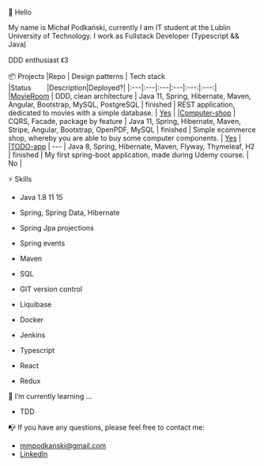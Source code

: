 :raised_hands: Hello

My name is Michał Podkański, currently I am IT student at the Lublin University of Technology.
I work as Fullstack Developer (Typescript && Java)

DDD enthusiast 《3

📦 Projects
|Repo | Design patterns  | Tech stack |Status&nbsp;&nbsp;&nbsp;&nbsp;&nbsp;&nbsp;&nbsp;&nbsp;|Description|Deployed?|
|:---|:---|:---|:---|:---:|:---:|
|[MovieRoom](https://github.com/mmpodkanski/movie-room-back) | DDD, clean architecture  | Java 11, Spring, Hibernate, Maven, Angular, Bootstrap, MySQL, PostgreSQL | finished |  REST application, dedicated to movies with a simple database. | [Yes](https://mmpod-movie-room.herokuapp.com/) |
|[Computer-shop](https://github.com/mmpodkanski/computer-shop-back) | CQRS, Facade, package by feature | Java 11, Spring, Hibernate, Maven, Stripe, Angular, Bootstrap, OpenPDF, MySQL | finished | Simple ecommerce shop, whereby you are able to buy some computer components. | [Yes](http://mmpod-computershop.s3-website.us-east-2.amazonaws.com/) |
|[TODO-app](https://github.com/mmpodkanski/spring-todo) | --- | Java 8, Spring, Hibernate, Maven, Flyway, Thymeleaf, H2 | finished | My first spring-boot application, made during Udemy course. | No |

⚡ Skills

- Java 1.8 11 15
- Spring, Spring Data, Hibernate
- Spring Jpa projections
- Spring events
- Maven

- SQL
- GIT version control
- Liquibase
- Docker
- Jenkins

- Typescript
- React
- Redux

🌱 I’m currently learning ...
- TDD

:mailbox_with_no_mail: If you have any questions, please feel free to contact me: 
- mmpodkanski@gmail.com
- [LinkedIn](https://www.linkedin.com/in/micha%C5%82-podka%C5%84ski-0b1aab162/)
